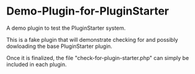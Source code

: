 Demo-Plugin-for-PluginStarter
=============================

A demo plugin to test the PluginStarter system.

This is a fake plugin that will demonstrate checking for and possibly dowloading the base PluginStarter plugin.

Once it is finalized, the file "check-for-plugin-starter.php" can simply be included in each plugin.